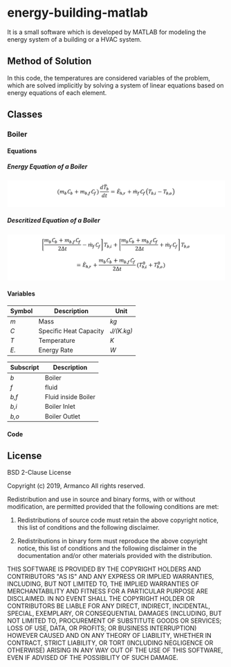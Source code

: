 # energy-building-matlab
It is a small software which is developed by MATLAB for modeling the energy system of a building or a HVAC system.

## Method of Solution
In this code, the temperatures are considered variables of the problem, which are solved implicitly by solving a system of linear equations based on energy equations of each element.

## Classes
### Boiler
#### Equations
##### Energy Equation of a Boiler
![Alt text](documents/boiler/eq1.png "Energy Equation of a Boiler")

##### Descritized Equation of a Boiler
![Alt text](documents/boiler/eq2.png "Descritized Equation of a Boiler")

#### Variables

| Symbol | Description | Unit |
| --- | --- | --- |
| *m* | Mass | *kg* |
| *C* | Specific Heat Capacity | *J/(K.kg)* |
| *T* | Temperature | *K* |
| *E.* | Energy Rate | *W* |

| Subscript | Description |
| --- | --- |
| *b* | Boiler |
| *f* | fluid |
| *b,f* | Fluid inside Boiler |
| *b,i* | Boiler Inlet |
| *b,o* | Boiler Outlet |

#### Code


## License
BSD 2-Clause License

Copyright (c) 2019, Armanco
All rights reserved.

Redistribution and use in source and binary forms, with or without
modification, are permitted provided that the following conditions are met:

1. Redistributions of source code must retain the above copyright notice, this
   list of conditions and the following disclaimer.

2. Redistributions in binary form must reproduce the above copyright notice,
   this list of conditions and the following disclaimer in the documentation
   and/or other materials provided with the distribution.

THIS SOFTWARE IS PROVIDED BY THE COPYRIGHT HOLDERS AND CONTRIBUTORS "AS IS"
AND ANY EXPRESS OR IMPLIED WARRANTIES, INCLUDING, BUT NOT LIMITED TO, THE
IMPLIED WARRANTIES OF MERCHANTABILITY AND FITNESS FOR A PARTICULAR PURPOSE ARE
DISCLAIMED. IN NO EVENT SHALL THE COPYRIGHT HOLDER OR CONTRIBUTORS BE LIABLE
FOR ANY DIRECT, INDIRECT, INCIDENTAL, SPECIAL, EXEMPLARY, OR CONSEQUENTIAL
DAMAGES (INCLUDING, BUT NOT LIMITED TO, PROCUREMENT OF SUBSTITUTE GOODS OR
SERVICES; LOSS OF USE, DATA, OR PROFITS; OR BUSINESS INTERRUPTION) HOWEVER
CAUSED AND ON ANY THEORY OF LIABILITY, WHETHER IN CONTRACT, STRICT LIABILITY,
OR TORT (INCLUDING NEGLIGENCE OR OTHERWISE) ARISING IN ANY WAY OUT OF THE USE
OF THIS SOFTWARE, EVEN IF ADVISED OF THE POSSIBILITY OF SUCH DAMAGE.
